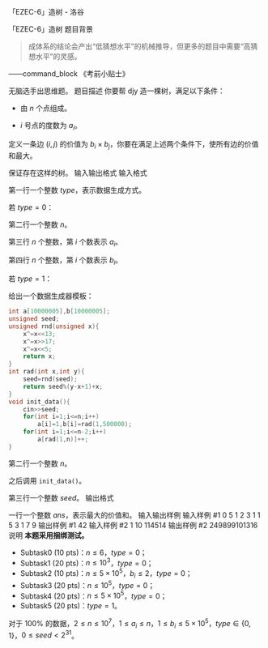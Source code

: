 



「EZEC-6」造树 - 洛谷














「EZEC-6」造树
题目背景
> 成体系的结论会产出“低猜想水平”的机械推导，但更多的题目中需要“高猜想水平”的灵感。

——command_block 《考前小贴士》

[](https://cdn.luogu.com.cn/upload/image_hosting/1m9hce9x.png)无脑选手出思维题。
题目描述
你要帮 djy 造一棵树，满足以下条件：

- 由 $n$ 个点组成。

- $i$ 号点的度数为 $a_i$。

定义一条边 $(i,j)$ 的价值为 $b_i\times b_j$，你要在满足上述两个条件下，使所有边的价值和最大。

保证存在这样的树。
输入输出格式
输入格式

第一行一个整数 $type$，表示数据生成方式。

若 $type=0$：

第二行一个整数 $n$。

第三行 $n$ 个整数，第 $i$ 个数表示 $a_i$。

第四行 $n$ 个整数，第 $i$ 个数表示 $b_i$。

若 $type=1$：

给出一个数据生成器模板：

```cpp
int a[10000005],b[10000005];
unsigned seed;
unsigned rnd(unsigned x){
	x^=x<<13;
	x^=x>>17;
	x^=x<<5;
	return x;
}
int rad(int x,int y){
	seed=rnd(seed);
	return seed%(y-x+1)+x;
}
void init_data(){
	cin>>seed;
	for(int i=1;i<=n;i++)
		a[i]=1,b[i]=rad(1,500000);
	for(int i=1;i<=n-2;i++)
		a[rad(1,n)]++;
}
```

第二行一个整数 $n$。

之后调用 `init_data()`。

第三行一个整数 $seed$。
输出格式

一行一个整数 $ans$，表示最大的价值和。
输入输出样例
输入样例 #1
0
5
1 2 3 1 1 
5 3 1 7 9
输出样例 #1
42
输入样例 #2
1
10
114514
输出样例 #2
249899101316
说明
**本题采用捆绑测试。**

- Subtask0 (10 pts)：$n\le 6$，$type=0$；
- Subtask1 (20 pts)：$n\le 10^3$，$type=0$；
- Subtask2 (10 pts)：$n\le5\times10^5$，$b_i\le2$，$type=0$；
- Subtask3 (20 pts)：$n\le10^5$，$type=0$；
- Subtask4 (20 pts)：$n\le5\times10^5$，$type=0$；
- Subtask5 (20 pts)：$type=1$。

对于 $100\%$ 的数据，$2\le n\le10^7$，$1\le a_i\le n$，$1\le b_i\le5\times10^5$，$type\in\{0,1\}$，$0\le seed<2^{31}$。






